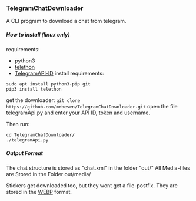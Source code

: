 ### TelegramChatDownloader
A CLI program to download a chat from telegram.
##### How to install (linux only)
requirements:
* python3
* [telethon](https://github.com/LonamiWebs/Telethon)
* [TelegramAPI-ID](https://core.telegram.org/api/obtaining_api_id)
install requirements:
```
sudo apt install python3-pip git
pip3 install telethon
```
get the downloader:
```git clone https://github.com/mrbesen/TelegramChatDownloader.git```
open the file telegramApi.py and enter your API ID, token and username.

Then run:
```
cd TelegramChatDownloader/
./telegramApi.py
```
##### Output Format
The chat structure is stored as "chat.xml" in the folder "out/"
All Media-files are Stored in the Folder out/media/

Stickers get downloaded too, but they wont get a file-postfix.
They are stored in the [WEBP](https://de.wikipedia.org/wiki/WebP) format.
